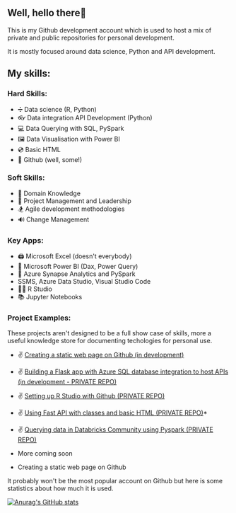 ## Well, hello there👋

This is my Github development account which is used to host a mix of private and public repositories for personal development. 

It is mostly focused around data science, Python and API development.

## My skills:

### Hard Skills:
* ➗ Data science (R, Python)
* 👓 Data integration API Development (Python)
* 💻 Data Querying with SQL, PySpark
* 🖼️ Data Visualisation with Power BI
* 💿 Basic HTML
* 🧭 Github (well, some!)

### Soft Skills:
* 📖 Domain Knowledge
* 🤵 Project Management and Leadership
* 🏂 Agile development methodologies
* 🔊 Change Management

### Key Apps:
* 🖨 Microsoft Excel (doesn't everybody)
* 📀 Microsoft Power BI (Dax, Power Query)
* 👜 Azure Synapse Analytics and PySpark
* SSMS, Azure Data Studio, Visual Studio Code
* 👩‍🔬 R Studio
* 📚 Jupyter Notebooks

### Project Examples:

These projects aren't designed to be a full show case of skills, more a useful knowledge store for documenting techologies for personal use. 

* ✌ [Creating a static web page on Github (in development)](https://devacct101.github.io/super-octo-potato/ 'Creating a static web page on Github (in development)')
* ✌ [Building a Flask app with Azure SQL database integration to host APIs (in development - PRIVATE REPO)](https://github.com/devacct101/flaskapi1 'Creating a Flask App')
* ✌ [Setting up R Studio with Github (PRIVATE REPO)](https://github.com/devacct101/dev-r-p001/ 'Using R Studio with Github)')
* ✌ [Using Fast API with classes and basic HTML (PRIVATE REPO)](https://github.com/devacct101/dev-r0003/ 'Using Fast API)')*
* ✌ [Querying data in Databricks Community using Pyspark (PRIVATE REPO)](https://github.com/devacct101/dev-r0004/ 'Using PySpark and Databricks Community)')
  

* More coming soon

* Creating a static web page on Github


It probably won't be the most popular account on Github but here is some statistics about how much it is used. 


[![Anurag's GitHub stats](https://github-readme-stats.vercel.app/api?username=devacct101)](https://github.com/anuraghazra/github-readme-stats)

<!--
**devacct101/devacct101** is a ✨ _special_ ✨ repository because its `README.md` (this file) appears on your GitHub profile.

Here are some ideas to get you started:

- 🔭 I’m currently working on ...
- 🌱 I’m currently learning ...
- 👯 I’m looking to collaborate on ...
- 🤔 I’m looking for help with ...
- 💬 Ask me about ...
- 📫 How to reach me: ...
- 😄 Pronouns: ...
- ⚡ Fun fact: ...
-->
